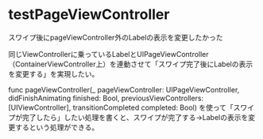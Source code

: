 # testPageViewController
スワイプ後にpageViewController外のLabelの表示を変更したかった

同じViewControllerに乗っているLabelとUIPageViewController（ContainerViewController上）を連動させて「スワイプ完了後にLabelの表示を変更する」を実現したい。

func pageViewController(_ pageViewController: UIPageViewController, didFinishAnimating finished: Bool, previousViewControllers: [UIViewController], transitionCompleted completed: Bool)
を使って「スワイプが完了したら」したい処理を書くと、スワイプが完了する→Labelの表示を変更するという処理ができる。
